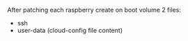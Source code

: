 After patching each raspberry create on boot volume 2 files:

- ssh
- user-data (cloud-config file content)